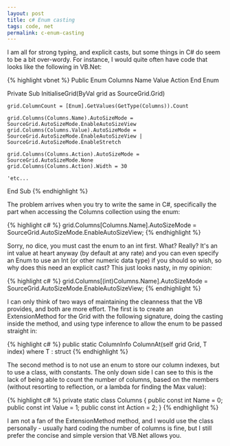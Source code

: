 ```yaml
---
layout: post
title: c# Enum casting
tags: code, net
permalink: c-enum-casting
---
```


I am all for strong typing, and explicit casts, but some things in C# do seem to be a bit over-wordy.  For instance, I would quite often have code that looks like the following in VB.Net:

{% highlight vbnet %}
Public Enum Columns
	Name
	Value
	Action
End Enum

Private Sub InitialiseGrid(ByVal grid as SourceGrid.Grid)

	grid.ColumnCount = [Enum].GetValues(GetType(Columns)).Count

	grid.Columns(Columns.Name).AutoSizeMode = SourceGrid.AutoSizeMode.EnableAutoSizeView
	grid.Columns(Columns.Value).AutoSizeMode = SourceGrid.AutoSizeMode.EnableAutoSizeView | SourceGrid.AutoSizeMode.EnableStretch

	grid.Columns(Columns.Action).AutoSizeMode = SourceGrid.AutoSizeMode.None
	grid.Columns(Columns.Action).Width = 30

	'etc...

End Sub
{% endhighlight %}

The problem arrives when you try to write the same in C#, specifically the part when accessing the Columns collection using the enum:

{% highlight c# %}
grid.Columns[Columns.Name].AutoSizeMode = SourceGrid.AutoSizeMode.EnableAutoSizeView;
{% endhighlight %}

Sorry, no dice, you must cast the enum to an int first.  What? Really? It's an int value at heart anyway (by default at any rate) and you can even specify an Enum to use an Int (or other numeric data type) if you should so wish, so why does this need an explicit cast?  This just looks nasty, in my opinion:

{% highlight c# %}
grid.Columns[(int)Columns.Name].AutoSizeMode = SourceGrid.AutoSizeMode.EnableAutoSizeView;
{% endhighlight %}

I can only think of two ways of maintaining the cleanness that the VB provides, and both are more effort.  The first is to create an ExtensionMethod for the Grid with the following signature, doing the casting inside the method, and using type inference to allow the enum to be passed straight in:

{% highlight c# %}
public static ColumnInfo ColumnAt<T>(self grid Grid, T index) where T : struct
{% endhighlight %}

The second method is to not use an enum to store our column indexes, but to use a class, with constants.  The only down side I can see to this is the lack of being able to count the number of columns, based on the members (without resorting to reflection, or a lambda for finding the Max value):

{% highlight c# %}
private static class Columns
{
	public const int Name = 0;
	public const int Value = 1;
	public const int Action = 2;
}
{% endhighlight %}

I am not a fan of the ExtensionMethod method, and I would use the class personally - usually hard coding the number of columns is fine, but I still prefer the concise and simple version that VB.Net allows you.
